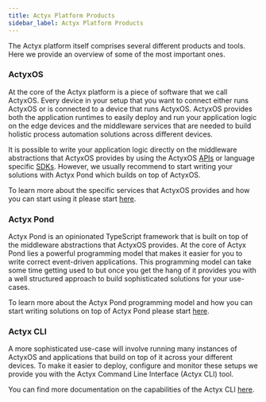 ```yaml
---
title: Actyx Platform Products
sidebar_label: Actyx Platform Products
---
```


The Actyx platform itself comprises several different products and tools.
Here we provide an overview of some of the most important ones.

### ActyxOS

At the core of the Actyx platform is a piece of software that we call ActyxOS.
Every device in your setup that you want to connect either runs ActyxOS or is connected to a device that runs ActyxOS.
ActyxOS provides both the application runtimes to easily deploy and run your application logic on the edge devices and the middleware services that are needed to build holistic process automation solutions across different devices.

It is possible to write your application logic directly on the middleware abstractions that ActyxOS provides by using the ActyxOS [APIs](os/api/event-service.md) or language specific [SDKs](os/sdks/js-ts.md).
However, we usually recommend to start writing your solutions with Actyx Pond which builds on top of ActyxOS.

To learn more about the specific services that ActyxOS provides and how you can start using it please start [here](os/introduction.md).

### Actyx Pond

Actyx Pond is an opinionated TypeScript framework that is built on top of the middleware abstractions that ActyxOS provides.
At the core of Actyx Pond lies a powerful programming model that makes it easier for you to write correct event-driven applications.
This programming model can take some time getting used to but once you get the hang of it provides you with a well structured approach to build sophisticated solutions for your use-cases.

To learn more about the Actyx Pond programming model and how you can start writing solutions on top of Actyx Pond please start [here](pond/getting-started.md).

### Actyx CLI

A more sophisticated use-case will involve running many instances of ActyxOS and applications that build on top of it across your different devices.
To make it easier to deploy, configure and monitor these setups we provide you with the Actyx Command Line Interface (Actyx CLI) tool.

You can find more documentation on the capabilities of the Actyx CLI [here](cli/getting-started.md).